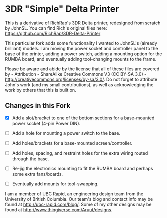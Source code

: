 3DR "Simple" Delta Printer
==========================

This is a derivative of RichRap's 3DR Delta printer, redesigned from scratch by JohnSL. You can find Rich's original files here: https://github.com/RichRap/3DR-Delta-Printer

This particular fork adds some functionality I wanted to JohnSL's (already brilliant) models. I am moving the power socket and controller panel to the base of the printer, adding a power switch, adding a mounting option for the RUMBA board, and eventually adding tool-changing mounts to the frame.

Please be aware and abide by the license that all of these files are covered by - Attribution - ShareAlike Creative Commons V3 (CC BY-SA 3.0) - http://creativecommons.org/licenses/by-sa/3.0/. Do not forget to attribute John's work (and my small contributions), as well as acknowledging the work by others that this is built on.


Changes in this Fork
--------------------

-[x] Add a slot/bracket to one of the bottom sections for a base-mounted power socket (4-pin Power DIN).

-[ ] Add a hole for mounting a power switch to the base.

-[ ] Add holes/brackets for a base-mounted screen/controller.

-[ ] Add holes, spacing, and restraint holes for the extra wiring routed through the base.

-[ ] Re-jig the electronics mounting to fit the RUMBA board and perhaps some extra fans/boards.

-[ ] Eventually add mounts for tool-swapping.


I am a member of UBC Rapid, an engineering design team from the University of British Columbia. Our team's blog and contact info may be found at http://ubc-rapid.com/blog/. Some of my other designs may be found at http://www.thingiverse.com/Aruut/designs.
